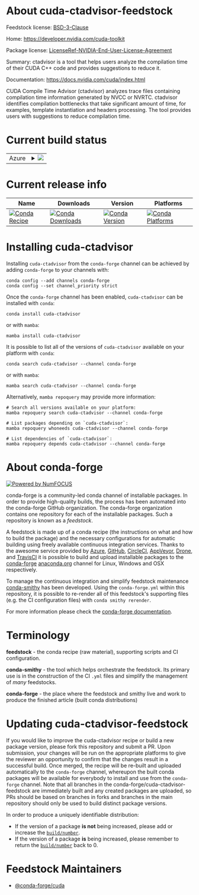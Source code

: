 About cuda-ctadvisor-feedstock
==============================

Feedstock license: [BSD-3-Clause](https://github.com/conda-forge/cuda-ctadvisor-feedstock/blob/main/LICENSE.txt)

Home: https://developer.nvidia.com/cuda-toolkit

Package license: [LicenseRef-NVIDIA-End-User-License-Agreement](https://docs.nvidia.com/cuda/eula/index.html)

Summary: ctadvisor is a tool that helps users analyze the compilation time of their CUDA C++ code and provides suggestions to reduce it.

Documentation: https://docs.nvidia.com/cuda/index.html

CUDA Compile Time Advisor (ctadvisor) analyzes trace files containing compilation time information generated by NVCC or NVRTC. ctadvisor identifies compilation bottlenecks that take significant amount of time, for examples, template instantiation and headers processing. The tool provides users with suggestions to reduce compilation time.

Current build status
====================


<table>
    
  <tr>
    <td>Azure</td>
    <td>
      <details>
        <summary>
          <a href="https://dev.azure.com/conda-forge/feedstock-builds/_build/latest?definitionId=26310&branchName=main">
            <img src="https://dev.azure.com/conda-forge/feedstock-builds/_apis/build/status/cuda-ctadvisor-feedstock?branchName=main">
          </a>
        </summary>
        <table>
          <thead><tr><th>Variant</th><th>Status</th></tr></thead>
          <tbody><tr>
              <td>linux_64</td>
              <td>
                <a href="https://dev.azure.com/conda-forge/feedstock-builds/_build/latest?definitionId=26310&branchName=main">
                  <img src="https://dev.azure.com/conda-forge/feedstock-builds/_apis/build/status/cuda-ctadvisor-feedstock?branchName=main&jobName=linux&configuration=linux%20linux_64_" alt="variant">
                </a>
              </td>
            </tr><tr>
              <td>linux_aarch64</td>
              <td>
                <a href="https://dev.azure.com/conda-forge/feedstock-builds/_build/latest?definitionId=26310&branchName=main">
                  <img src="https://dev.azure.com/conda-forge/feedstock-builds/_apis/build/status/cuda-ctadvisor-feedstock?branchName=main&jobName=linux&configuration=linux%20linux_aarch64_" alt="variant">
                </a>
              </td>
            </tr><tr>
              <td>win_64</td>
              <td>
                <a href="https://dev.azure.com/conda-forge/feedstock-builds/_build/latest?definitionId=26310&branchName=main">
                  <img src="https://dev.azure.com/conda-forge/feedstock-builds/_apis/build/status/cuda-ctadvisor-feedstock?branchName=main&jobName=win&configuration=win%20win_64_" alt="variant">
                </a>
              </td>
            </tr>
          </tbody>
        </table>
      </details>
    </td>
  </tr>
</table>

Current release info
====================

| Name | Downloads | Version | Platforms |
| --- | --- | --- | --- |
| [![Conda Recipe](https://img.shields.io/badge/recipe-cuda--ctadvisor-green.svg)](https://anaconda.org/conda-forge/cuda-ctadvisor) | [![Conda Downloads](https://img.shields.io/conda/dn/conda-forge/cuda-ctadvisor.svg)](https://anaconda.org/conda-forge/cuda-ctadvisor) | [![Conda Version](https://img.shields.io/conda/vn/conda-forge/cuda-ctadvisor.svg)](https://anaconda.org/conda-forge/cuda-ctadvisor) | [![Conda Platforms](https://img.shields.io/conda/pn/conda-forge/cuda-ctadvisor.svg)](https://anaconda.org/conda-forge/cuda-ctadvisor) |

Installing cuda-ctadvisor
=========================

Installing `cuda-ctadvisor` from the `conda-forge` channel can be achieved by adding `conda-forge` to your channels with:

```
conda config --add channels conda-forge
conda config --set channel_priority strict
```

Once the `conda-forge` channel has been enabled, `cuda-ctadvisor` can be installed with `conda`:

```
conda install cuda-ctadvisor
```

or with `mamba`:

```
mamba install cuda-ctadvisor
```

It is possible to list all of the versions of `cuda-ctadvisor` available on your platform with `conda`:

```
conda search cuda-ctadvisor --channel conda-forge
```

or with `mamba`:

```
mamba search cuda-ctadvisor --channel conda-forge
```

Alternatively, `mamba repoquery` may provide more information:

```
# Search all versions available on your platform:
mamba repoquery search cuda-ctadvisor --channel conda-forge

# List packages depending on `cuda-ctadvisor`:
mamba repoquery whoneeds cuda-ctadvisor --channel conda-forge

# List dependencies of `cuda-ctadvisor`:
mamba repoquery depends cuda-ctadvisor --channel conda-forge
```


About conda-forge
=================

[![Powered by
NumFOCUS](https://img.shields.io/badge/powered%20by-NumFOCUS-orange.svg?style=flat&colorA=E1523D&colorB=007D8A)](https://numfocus.org)

conda-forge is a community-led conda channel of installable packages.
In order to provide high-quality builds, the process has been automated into the
conda-forge GitHub organization. The conda-forge organization contains one repository
for each of the installable packages. Such a repository is known as a *feedstock*.

A feedstock is made up of a conda recipe (the instructions on what and how to build
the package) and the necessary configurations for automatic building using freely
available continuous integration services. Thanks to the awesome service provided by
[Azure](https://azure.microsoft.com/en-us/services/devops/), [GitHub](https://github.com/),
[CircleCI](https://circleci.com/), [AppVeyor](https://www.appveyor.com/),
[Drone](https://cloud.drone.io/welcome), and [TravisCI](https://travis-ci.com/)
it is possible to build and upload installable packages to the
[conda-forge](https://anaconda.org/conda-forge) [anaconda.org](https://anaconda.org/)
channel for Linux, Windows and OSX respectively.

To manage the continuous integration and simplify feedstock maintenance
[conda-smithy](https://github.com/conda-forge/conda-smithy) has been developed.
Using the ``conda-forge.yml`` within this repository, it is possible to re-render all of
this feedstock's supporting files (e.g. the CI configuration files) with ``conda smithy rerender``.

For more information please check the [conda-forge documentation](https://conda-forge.org/docs/).

Terminology
===========

**feedstock** - the conda recipe (raw material), supporting scripts and CI configuration.

**conda-smithy** - the tool which helps orchestrate the feedstock.
                   Its primary use is in the construction of the CI ``.yml`` files
                   and simplify the management of *many* feedstocks.

**conda-forge** - the place where the feedstock and smithy live and work to
                  produce the finished article (built conda distributions)


Updating cuda-ctadvisor-feedstock
=================================

If you would like to improve the cuda-ctadvisor recipe or build a new
package version, please fork this repository and submit a PR. Upon submission,
your changes will be run on the appropriate platforms to give the reviewer an
opportunity to confirm that the changes result in a successful build. Once
merged, the recipe will be re-built and uploaded automatically to the
`conda-forge` channel, whereupon the built conda packages will be available for
everybody to install and use from the `conda-forge` channel.
Note that all branches in the conda-forge/cuda-ctadvisor-feedstock are
immediately built and any created packages are uploaded, so PRs should be based
on branches in forks and branches in the main repository should only be used to
build distinct package versions.

In order to produce a uniquely identifiable distribution:
 * If the version of a package **is not** being increased, please add or increase
   the [``build/number``](https://docs.conda.io/projects/conda-build/en/latest/resources/define-metadata.html#build-number-and-string).
 * If the version of a package **is** being increased, please remember to return
   the [``build/number``](https://docs.conda.io/projects/conda-build/en/latest/resources/define-metadata.html#build-number-and-string)
   back to 0.

Feedstock Maintainers
=====================

* [@conda-forge/cuda](https://github.com/orgs/conda-forge/teams/cuda/)

